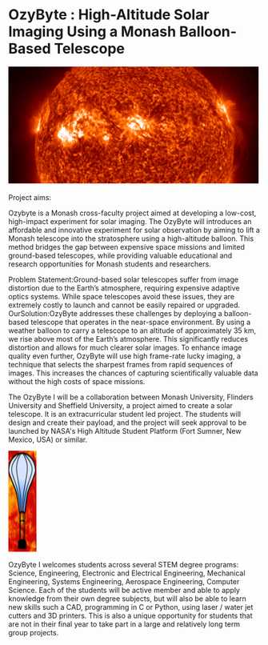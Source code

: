 


# OzyByte :  High-Altitude Solar Imaging Using a Monash Balloon-Based Telescope



![image](https://github.com/adonea/OzyByte.github.io/blob/main/Picture%201.png)


Project aims:

Ozybyte is a Monash cross-faculty project aimed at developing a low-cost, high-impact experiment for solar imaging. The OzyByte will introduces an affordable and innovative experiment for  solar observation by aiming to  lift a Monash telescope into the stratosphere using a high-altitude balloon. This method bridges the gap between expensive space missions and limited ground-based telescopes, while providing valuable educational and research opportunities for Monash students and researchers.

Problem Statement:Ground-based solar telescopes suffer from image distortion due to the Earth’s atmosphere, requiring expensive adaptive optics systems. While space telescopes avoid these issues, they are extremely costly to launch and cannot be easily repaired or upgraded. 
OurSolution:OzyByte addresses these challenges by deploying a balloon-based telescope that operates in the near-space environment. By using a weather balloon to carry a telescope to an altitude of approximately 35 km, we rise above most of the Earth’s atmosphere. This significantly reduces distortion and allows for much clearer solar images. To enhance image quality even further, OzyByte will use high frame-rate lucky imaging, a technique that selects the sharpest frames from rapid sequences of images. This increases the chances of capturing scientifically valuable data without the high costs of space missions.


The OzyByte I will be a collaboration between Monash University, Flinders University and Sheffield University, a  project aimed to create a solar telescope. It is an extracurricular student led project. The students will  design and create their payload, and the project will seek approval to be launched by  NASA's High Altitude Student Platform (Fort Sumner, New Mexico, USA) or similar.

![image](https://github.com/adonea/OzyByte.github.io/blob/main/Picture%202.png)

OzyByte I welcomes students across several STEM degree programs: Science, Engineering, Electronic and Electrical Engineering, Mechanical Engineering,  Systems Engineering, Aerospace Engineering, Computer Science. Each of the students will be active member and  able to apply knowledge from their own degree subjects, but will also be able to learn new skills such a CAD, programming in C or Python, using laser / water jet cutters and 3D printers. This is also a unique opportunity for students that are not in their final year to take part in a large and relatively long term group projects.
